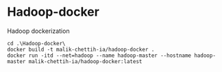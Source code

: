 # Hadoop-docker
Hadoop dockerization

```
cd .\Hadoop-docker\
docker build -t malik-chettih-ia/hadoop-docker .
docker run -itd --net=hadoop --name hadoop-master --hostname hadoop-master malik-chettih-ia/hadoop-docker:latest

```